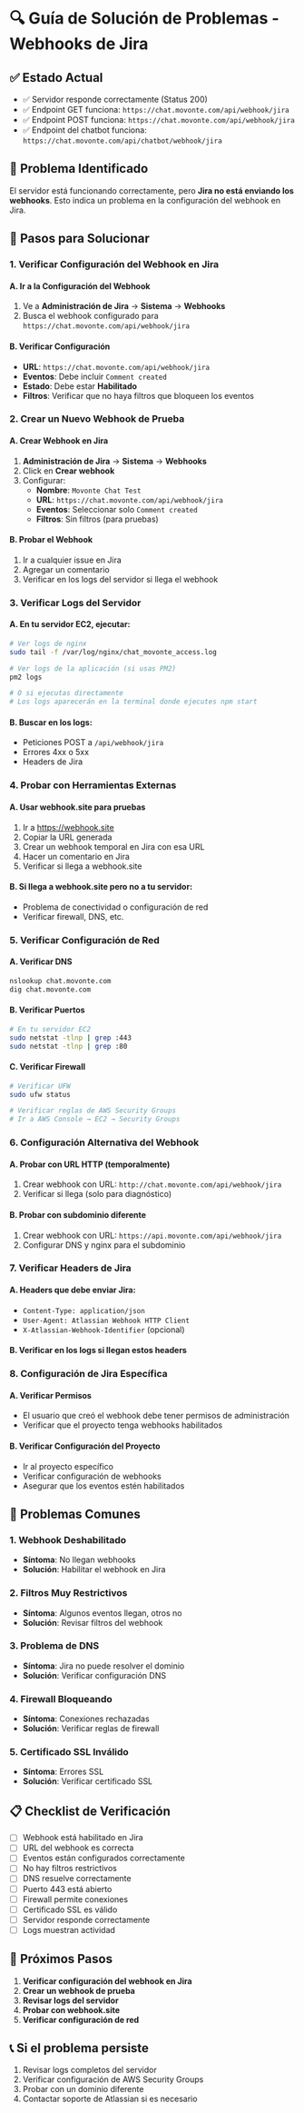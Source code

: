 # 🔍 Guía de Solución de Problemas - Webhooks de Jira

## ✅ Estado Actual
- ✅ Servidor responde correctamente (Status 200)
- ✅ Endpoint GET funciona: `https://chat.movonte.com/api/webhook/jira`
- ✅ Endpoint POST funciona: `https://chat.movonte.com/api/webhook/jira`
- ✅ Endpoint del chatbot funciona: `https://chat.movonte.com/api/chatbot/webhook/jira`

## 🎯 Problema Identificado
El servidor está funcionando correctamente, pero **Jira no está enviando los webhooks**. Esto indica un problema en la configuración del webhook en Jira.

## 🔧 Pasos para Solucionar

### 1. Verificar Configuración del Webhook en Jira

#### A. Ir a la Configuración del Webhook
1. Ve a **Administración de Jira** → **Sistema** → **Webhooks**
2. Busca el webhook configurado para `https://chat.movonte.com/api/webhook/jira`

#### B. Verificar Configuración
- **URL**: `https://chat.movonte.com/api/webhook/jira`
- **Eventos**: Debe incluir `Comment created`
- **Estado**: Debe estar **Habilitado**
- **Filtros**: Verificar que no haya filtros que bloqueen los eventos

### 2. Crear un Nuevo Webhook de Prueba

#### A. Crear Webhook en Jira
1. **Administración de Jira** → **Sistema** → **Webhooks**
2. Click en **Crear webhook**
3. Configurar:
   - **Nombre**: `Movonte Chat Test`
   - **URL**: `https://chat.movonte.com/api/webhook/jira`
   - **Eventos**: Seleccionar solo `Comment created`
   - **Filtros**: Sin filtros (para pruebas)

#### B. Probar el Webhook
1. Ir a cualquier issue en Jira
2. Agregar un comentario
3. Verificar en los logs del servidor si llega el webhook

### 3. Verificar Logs del Servidor

#### A. En tu servidor EC2, ejecutar:
```bash
# Ver logs de nginx
sudo tail -f /var/log/nginx/chat_movonte_access.log

# Ver logs de la aplicación (si usas PM2)
pm2 logs

# O si ejecutas directamente
# Los logs aparecerán en la terminal donde ejecutes npm start
```

#### B. Buscar en los logs:
- Peticiones POST a `/api/webhook/jira`
- Errores 4xx o 5xx
- Headers de Jira

### 4. Probar con Herramientas Externas

#### A. Usar webhook.site para pruebas
1. Ir a https://webhook.site
2. Copiar la URL generada
3. Crear un webhook temporal en Jira con esa URL
4. Hacer un comentario en Jira
5. Verificar si llega a webhook.site

#### B. Si llega a webhook.site pero no a tu servidor:
- Problema de conectividad o configuración de red
- Verificar firewall, DNS, etc.

### 5. Verificar Configuración de Red

#### A. Verificar DNS
```bash
nslookup chat.movonte.com
dig chat.movonte.com
```

#### B. Verificar Puertos
```bash
# En tu servidor EC2
sudo netstat -tlnp | grep :443
sudo netstat -tlnp | grep :80
```

#### C. Verificar Firewall
```bash
# Verificar UFW
sudo ufw status

# Verificar reglas de AWS Security Groups
# Ir a AWS Console → EC2 → Security Groups
```

### 6. Configuración Alternativa del Webhook

#### A. Probar con URL HTTP (temporalmente)
1. Crear webhook con URL: `http://chat.movonte.com/api/webhook/jira`
2. Verificar si llega (solo para diagnóstico)

#### B. Probar con subdominio diferente
1. Crear webhook con URL: `https://api.movonte.com/api/webhook/jira`
2. Configurar DNS y nginx para el subdominio

### 7. Verificar Headers de Jira

#### A. Headers que debe enviar Jira:
- `Content-Type: application/json`
- `User-Agent: Atlassian Webhook HTTP Client`
- `X-Atlassian-Webhook-Identifier` (opcional)

#### B. Verificar en los logs si llegan estos headers

### 8. Configuración de Jira Específica

#### A. Verificar Permisos
- El usuario que creó el webhook debe tener permisos de administración
- Verificar que el proyecto tenga webhooks habilitados

#### B. Verificar Configuración del Proyecto
- Ir al proyecto específico
- Verificar configuración de webhooks
- Asegurar que los eventos estén habilitados

## 🚨 Problemas Comunes

### 1. Webhook Deshabilitado
- **Síntoma**: No llegan webhooks
- **Solución**: Habilitar el webhook en Jira

### 2. Filtros Muy Restrictivos
- **Síntoma**: Algunos eventos llegan, otros no
- **Solución**: Revisar filtros del webhook

### 3. Problema de DNS
- **Síntoma**: Jira no puede resolver el dominio
- **Solución**: Verificar configuración DNS

### 4. Firewall Bloqueando
- **Síntoma**: Conexiones rechazadas
- **Solución**: Verificar reglas de firewall

### 5. Certificado SSL Inválido
- **Síntoma**: Errores SSL
- **Solución**: Verificar certificado SSL

## 📋 Checklist de Verificación

- [ ] Webhook está habilitado en Jira
- [ ] URL del webhook es correcta
- [ ] Eventos están configurados correctamente
- [ ] No hay filtros restrictivos
- [ ] DNS resuelve correctamente
- [ ] Puerto 443 está abierto
- [ ] Firewall permite conexiones
- [ ] Certificado SSL es válido
- [ ] Servidor responde correctamente
- [ ] Logs muestran actividad

## 🔄 Próximos Pasos

1. **Verificar configuración del webhook en Jira**
2. **Crear un webhook de prueba**
3. **Revisar logs del servidor**
4. **Probar con webhook.site**
5. **Verificar configuración de red**

## 📞 Si el problema persiste

1. Revisar logs completos del servidor
2. Verificar configuración de AWS Security Groups
3. Probar con un dominio diferente
4. Contactar soporte de Atlassian si es necesario
